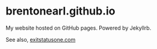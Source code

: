 brentonearl.github.io
=====================

My website hosted on GitHub pages. Powered by Jekyllrb.

See also, [exitstatusone.com](http://exitstatusone.com)
